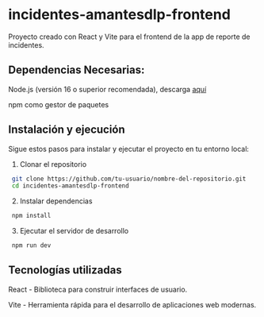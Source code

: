 # incidentes-amantesdlp-frontend
Proyecto creado con React y Vite para el frontend de la app de reporte de incidentes.

## Dependencias Necesarias:

Node.js (versión 16 o superior recomendada), descarga [aquí](https://nodejs.org/es/download)

npm como gestor de paquetes

## Instalación y ejecución

Sigue estos pasos para instalar y ejecutar el proyecto en tu entorno local:

1. Clonar el repositorio
```bash
 git clone https://github.com/tu-usuario/nombre-del-repositorio.git
 cd incidentes-amantesdlp-frontend
```

2. Instalar dependencias

```bash
 npm install 
``` 

3. Ejecutar el servidor de desarrollo

```bash
 npm run dev  
```
## Tecnologías utilizadas

React - Biblioteca para construir interfaces de usuario.

Vite - Herramienta rápida para el desarrollo de aplicaciones web modernas.